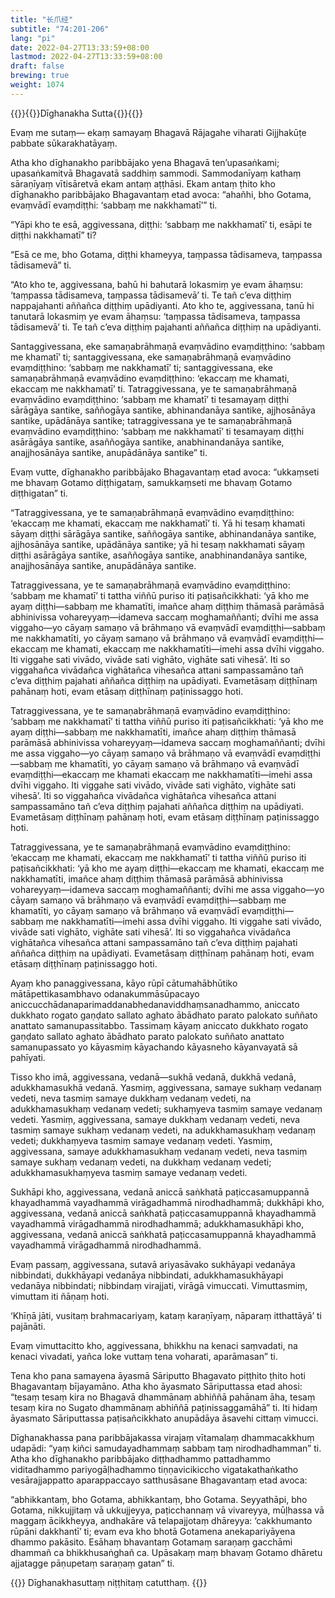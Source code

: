 ```yaml
---
title: "长爪经"
subtitle: "74:201-206"
lang: "pi"
date: 2022-04-27T13:33:59+08:00
lastmod: 2022-04-27T13:33:59+08:00
draft: false
brewing: true
weight: 1074
---
```



{{<subtitle>}}{{<suttalink src="mn74">}}Dīghanakha Sutta{{</suttalink>}}{{</subtitle>}}

Evaṃ me sutaṃ— ekaṃ samayaṃ Bhagavā Rājagahe viharati Gijjhakūṭe pabbate sūkarakhatāyaṃ.

Atha kho dīghanakho paribbājako yena Bhagavā ten’upasaṅkami; upasaṅkamitvā Bhagavatā saddhiṃ sammodi. Sammodanīyaṃ kathaṃ sāraṇīyaṃ vītisāretvā ekam antaṃ aṭṭhāsi. Ekam antaṃ ṭhito kho dīghanakho paribbājako Bhagavantaṃ etad avoca: “ahañhi, bho Gotama, evaṃvādī evaṃdiṭṭhi: ‘sabbaṃ me nakkhamatī’” ti.

“Yāpi kho te esā, aggivessana, diṭṭhi: ‘sabbaṃ me nakkhamatī’ ti, esāpi te diṭṭhi nakkhamatī” ti?

“Esā ce me, bho Gotama, diṭṭhi khameyya, taṃpassa tādisameva, taṃpassa tādisamevā” ti.

“Ato kho te, aggivessana, bahū hi bahutarā lokasmiṃ ye evam āhaṃsu: ‘taṃpassa tādisameva, taṃpassa tādisamevā’ ti. Te tañ c’eva diṭṭhiṃ nappajahanti aññañca diṭṭhiṃ upādiyanti. Ato kho te, aggivessana, tanū hi tanutarā lokasmiṃ ye evam āhaṃsu: ‘taṃpassa tādisameva, taṃpassa tādisamevā’ ti. Te tañ c’eva diṭṭhiṃ pajahanti aññañca diṭṭhiṃ na upādiyanti.

Santaggivessana, eke samaṇabrāhmaṇā evaṃvādino evaṃdiṭṭhino: ‘sabbaṃ me khamatī’ ti; santaggivessana, eke samaṇabrāhmaṇā evaṃvādino evaṃdiṭṭhino: ‘sabbaṃ me nakkhamatī’ ti; santaggivessana, eke samaṇabrāhmaṇā evaṃvādino evaṃdiṭṭhino: ‘ekaccaṃ me khamati, ekaccaṃ me nakkhamatī’ ti. Tatraggivessana, ye te samaṇabrāhmaṇā evaṃvādino evaṃdiṭṭhino: ‘sabbaṃ me khamatī’ ti tesamayaṃ diṭṭhi sārāgāya santike, saññogāya santike, abhinandanāya santike, ajjhosānāya santike, upādānāya santike; tatraggivessana ye te samaṇabrāhmaṇā evaṃvādino evaṃdiṭṭhino: ‘sabbaṃ me nakkhamatī’ ti tesamayaṃ diṭṭhi asārāgāya santike, asaññogāya santike, anabhinandanāya santike, anajjhosānāya santike, anupādānāya santike” ti.

Evaṃ vutte, dīghanakho paribbājako Bhagavantaṃ etad avoca: “ukkaṃseti me bhavaṃ Gotamo diṭṭhigataṃ, samukkaṃseti me bhavaṃ Gotamo diṭṭhigatan” ti.

“Tatraggivessana, ye te samaṇabrāhmaṇā evaṃvādino evaṃdiṭṭhino: ‘ekaccaṃ me khamati, ekaccaṃ me nakkhamatī’ ti. Yā hi tesaṃ khamati sāyaṃ diṭṭhi sārāgāya santike, saññogāya santike, abhinandanāya santike, ajjhosānāya santike, upādānāya santike; yā hi tesaṃ nakkhamati sāyaṃ diṭṭhi asārāgāya santike, asaññogāya santike, anabhinandanāya santike, anajjhosānāya santike, anupādānāya santike.

Tatraggivessana, ye te samaṇabrāhmaṇā evaṃvādino evaṃdiṭṭhino: ‘sabbaṃ me khamatī’ ti tattha viññū puriso iti paṭisañcikkhati: ‘yā kho me ayaṃ diṭṭhi—sabbaṃ me khamatīti, imañce ahaṃ diṭṭhiṃ thāmasā parāmāsā abhinivissa vohareyyaṃ—idameva saccaṃ moghamaññanti; dvīhi me assa viggaho—yo cāyaṃ samaṇo vā brāhmaṇo vā evaṃvādī evaṃdiṭṭhi—sabbaṃ me nakkhamatīti, yo cāyaṃ samaṇo vā brāhmaṇo vā evaṃvādī evaṃdiṭṭhi—ekaccaṃ me khamati, ekaccaṃ me nakkhamatīti—imehi assa dvīhi viggaho. Iti viggahe sati vivādo, vivāde sati vighāto, vighāte sati vihesā’. Iti so viggahañca vivādañca vighātañca vihesañca attani sampassamāno tañ c’eva diṭṭhiṃ pajahati aññañca diṭṭhiṃ na upādiyati. Evametāsaṃ diṭṭhīnaṃ pahānaṃ hoti, evam etāsaṃ diṭṭhīnaṃ paṭinissaggo hoti.

Tatraggivessana, ye te samaṇabrāhmaṇā evaṃvādino evaṃdiṭṭhino: ‘sabbaṃ me nakkhamatī’ ti tattha viññū puriso iti paṭisañcikkhati: ‘yā kho me ayaṃ diṭṭhi—sabbaṃ me nakkhamatīti, imañce ahaṃ diṭṭhiṃ thāmasā parāmāsā abhinivissa vohareyyaṃ—idameva saccaṃ moghamaññanti; dvīhi me assa viggaho—yo cāyaṃ samaṇo vā brāhmaṇo vā evaṃvādī evaṃdiṭṭhi—sabbaṃ me khamatīti, yo cāyaṃ samaṇo vā brāhmaṇo vā evaṃvādī evaṃdiṭṭhi—ekaccaṃ me khamati ekaccaṃ me nakkhamatīti—imehi assa dvīhi viggaho. Iti viggahe sati vivādo, vivāde sati vighāto, vighāte sati vihesā’. Iti so viggahañca vivādañca vighātañca vihesañca attani sampassamāno tañ c’eva diṭṭhiṃ pajahati aññañca diṭṭhiṃ na upādiyati. Evametāsaṃ diṭṭhīnaṃ pahānaṃ hoti, evam etāsaṃ diṭṭhīnaṃ paṭinissaggo hoti.

Tatraggivessana, ye te samaṇabrāhmaṇā evaṃvādino evaṃdiṭṭhino: ‘ekaccaṃ me khamati, ekaccaṃ me nakkhamatī’ ti tattha viññū puriso iti paṭisañcikkhati: ‘yā kho me ayaṃ diṭṭhi—ekaccaṃ me khamati, ekaccaṃ me nakkhamatīti, imañce ahaṃ diṭṭhiṃ thāmasā parāmāsā abhinivissa vohareyyaṃ—idameva saccaṃ moghamaññanti; dvīhi me assa viggaho—yo cāyaṃ samaṇo vā brāhmaṇo vā evaṃvādī evaṃdiṭṭhi—sabbaṃ me khamatīti, yo cāyaṃ samaṇo vā brāhmaṇo vā evaṃvādī evaṃdiṭṭhi—sabbaṃ me nakkhamatīti—imehi assa dvīhi viggaho. Iti viggahe sati vivādo, vivāde sati vighāto, vighāte sati vihesā’. Iti so viggahañca vivādañca vighātañca vihesañca attani sampassamāno tañ c’eva diṭṭhiṃ pajahati aññañca diṭṭhiṃ na upādiyati. Evametāsaṃ diṭṭhīnaṃ pahānaṃ hoti, evam etāsaṃ diṭṭhīnaṃ paṭinissaggo hoti.

Ayaṃ kho panaggivessana, kāyo rūpī cātumahābhūtiko mātāpettikasambhavo odanakummāsūpacayo aniccucchādanaparimaddanabhedanaviddhaṃsanadhammo, aniccato dukkhato rogato gaṇḍato sallato aghato ābādhato parato palokato suññato anattato samanupassitabbo. Tassimaṃ kāyaṃ aniccato dukkhato rogato gaṇḍato sallato aghato ābādhato parato palokato suññato anattato samanupassato yo kāyasmiṃ kāyachando kāyasneho kāyanvayatā sā pahīyati.

Tisso kho imā, aggivessana, vedanā—sukhā vedanā, dukkhā vedanā, adukkhamasukhā vedanā. Yasmiṃ, aggivessana, samaye sukhaṃ vedanaṃ vedeti, neva tasmiṃ samaye dukkhaṃ vedanaṃ vedeti, na adukkhamasukhaṃ vedanaṃ vedeti; sukhaṃyeva tasmiṃ samaye vedanaṃ vedeti. Yasmiṃ, aggivessana, samaye dukkhaṃ vedanaṃ vedeti, neva tasmiṃ samaye sukhaṃ vedanaṃ vedeti, na adukkhamasukhaṃ vedanaṃ vedeti; dukkhaṃyeva tasmiṃ samaye vedanaṃ vedeti. Yasmiṃ, aggivessana, samaye adukkhamasukhaṃ vedanaṃ vedeti, neva tasmiṃ samaye sukhaṃ vedanaṃ vedeti, na dukkhaṃ vedanaṃ vedeti; adukkhamasukhaṃyeva tasmiṃ samaye vedanaṃ vedeti.

Sukhāpi kho, aggivessana, vedanā aniccā saṅkhatā paṭiccasamuppannā khayadhammā vayadhammā virāgadhammā nirodhadhammā; dukkhāpi kho, aggivessana, vedanā aniccā saṅkhatā paṭiccasamuppannā khayadhammā vayadhammā virāgadhammā nirodhadhammā; adukkhamasukhāpi kho, aggivessana, vedanā aniccā saṅkhatā paṭiccasamuppannā khayadhammā vayadhammā virāgadhammā nirodhadhammā.

Evaṃ passaṃ, aggivessana, sutavā ariyasāvako sukhāyapi vedanāya nibbindati, dukkhāyapi vedanāya nibbindati, adukkhamasukhāyapi vedanāya nibbindati; nibbindaṃ virajjati, virāgā vimuccati. Vimuttasmiṃ, vimuttam iti ñāṇaṃ hoti.

‘Khīṇā jāti, vusitaṃ brahmacariyaṃ, kataṃ karaṇīyaṃ, nāparaṃ itthattāyā’ ti pajānāti.

Evaṃ vimuttacitto kho, aggivessana, bhikkhu na kenaci saṃvadati, na kenaci vivadati, yañca loke vuttaṃ tena voharati, aparāmasan” ti.

Tena kho pana samayena āyasmā Sāriputto Bhagavato piṭṭhito ṭhito hoti Bhagavantaṃ bījayamāno. Atha kho āyasmato Sāriputtassa etad ahosi: “tesaṃ tesaṃ kira no Bhagavā dhammānaṃ abhiññā pahānam āha, tesaṃ tesaṃ kira no Sugato dhammānaṃ abhiññā paṭinissaggamāhā” ti. Iti hidaṃ āyasmato Sāriputtassa paṭisañcikkhato anupādāya āsavehi cittaṃ vimucci.

Dīghanakhassa pana paribbājakassa virajaṃ vītamalaṃ dhammacakkhuṃ udapādi: “yaṃ kiñci samudayadhammaṃ sabbaṃ taṃ nirodhadhamman” ti. Atha kho dīghanakho paribbājako diṭṭhadhammo pattadhammo viditadhammo pariyogāḷhadhammo tiṇṇavicikiccho vigatakathaṅkatho vesārajjappatto aparappaccayo satthusāsane Bhagavantaṃ etad avoca:

“abhikkantaṃ, bho Gotama, abhikkantaṃ, bho Gotama. Seyyathāpi, bho Gotama, nikkujjitaṃ vā ukkujjeyya, paṭicchannaṃ vā vivareyya, mūḷhassa vā maggaṃ ācikkheyya, andhakāre vā telapajjotaṃ dhāreyya: ‘cakkhumanto rūpāni dakkhantī’ ti; evam eva kho bhotā Gotamena anekapariyāyena dhammo pakāsito. Esāhaṃ bhavantaṃ Gotamaṃ saraṇaṃ gacchāmi dhammañ ca bhikkhusaṅghañ ca. Upāsakaṃ maṃ bhavaṃ Gotamo dhāretu ajjatagge pāṇupetaṃ saraṇaṃ gatan” ti.


{{<eof>}}
    Dīghanakhasuttaṃ niṭṭhitaṃ catutthaṃ.
{{</eof>}}